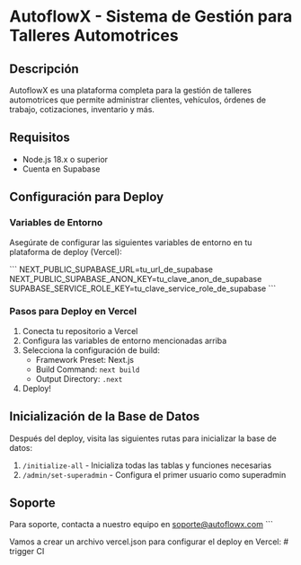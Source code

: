 # AutoflowX - Sistema de Gestión para Talleres Automotrices

## Descripción

AutoflowX es una plataforma completa para la gestión de talleres automotrices que permite administrar clientes, vehículos, órdenes de trabajo, cotizaciones, inventario y más.

## Requisitos

- Node.js 18.x o superior
- Cuenta en Supabase

## Configuración para Deploy

### Variables de Entorno

Asegúrate de configurar las siguientes variables de entorno en tu plataforma de deploy (Vercel):

\`\`\`
NEXT_PUBLIC_SUPABASE_URL=tu_url_de_supabase
NEXT_PUBLIC_SUPABASE_ANON_KEY=tu_clave_anon_de_supabase
SUPABASE_SERVICE_ROLE_KEY=tu_clave_service_role_de_supabase
\`\`\`

### Pasos para Deploy en Vercel

1. Conecta tu repositorio a Vercel
2. Configura las variables de entorno mencionadas arriba
3. Selecciona la configuración de build:
   - Framework Preset: Next.js
   - Build Command: `next build`
   - Output Directory: `.next`
4. Deploy!

## Inicialización de la Base de Datos

Después del deploy, visita las siguientes rutas para inicializar la base de datos:

1. `/initialize-all` - Inicializa todas las tablas y funciones necesarias
2. `/admin/set-superadmin` - Configura el primer usuario como superadmin

## Soporte

Para soporte, contacta a nuestro equipo en soporte@autoflowx.com
\`\`\`

Vamos a crear un archivo vercel.json para configurar el deploy en Vercel:
#   t r i g g e r   C I  
 